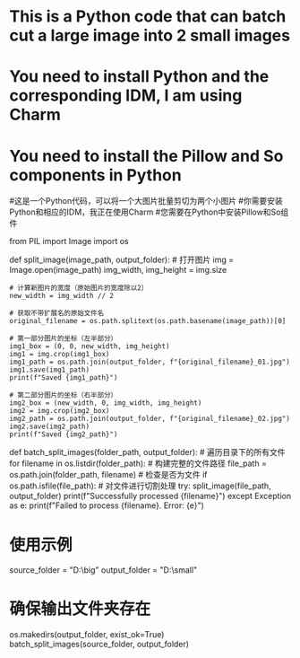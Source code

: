 # This is a Python code that can batch cut a large image into 2 small images
# You need to install Python and the corresponding IDM, I am using Charm
# You need to install the Pillow and So components in Python
#这是一个Python代码，可以将一个大图片批量剪切为两个小图片
#你需要安装Python和相应的IDM，我正在使用Charm
#您需要在Python中安装Pillow和So组件

from PIL import Image
import os

def split_image(image_path, output_folder):
    # 打开图片
    img = Image.open(image_path)
    img_width, img_height = img.size

    # 计算新图片的宽度（原始图片的宽度除以2）
    new_width = img_width // 2

    # 获取不带扩展名的原始文件名
    original_filename = os.path.splitext(os.path.basename(image_path))[0]

    # 第一部分图片的坐标（左半部分）
    img1_box = (0, 0, new_width, img_height)
    img1 = img.crop(img1_box)
    img1_path = os.path.join(output_folder, f"{original_filename}_01.jpg")
    img1.save(img1_path)
    print(f"Saved {img1_path}")

    # 第二部分图片的坐标（右半部分）
    img2_box = (new_width, 0, img_width, img_height)
    img2 = img.crop(img2_box)
    img2_path = os.path.join(output_folder, f"{original_filename}_02.jpg")
    img2.save(img2_path)
    print(f"Saved {img2_path}")

def batch_split_images(folder_path, output_folder):
    # 遍历目录下的所有文件
    for filename in os.listdir(folder_path):
        # 构建完整的文件路径
        file_path = os.path.join(folder_path, filename)
        # 检查是否为文件
        if os.path.isfile(file_path):
            # 对文件进行切割处理
            try:
                split_image(file_path, output_folder)
                print(f"Successfully processed {filename}")
            except Exception as e:
                print(f"Failed to process {filename}. Error: {e}")

# 使用示例
source_folder = "D:\\big"
output_folder = "D:\\small"
# 确保输出文件夹存在
os.makedirs(output_folder, exist_ok=True)
batch_split_images(source_folder, output_folder)

